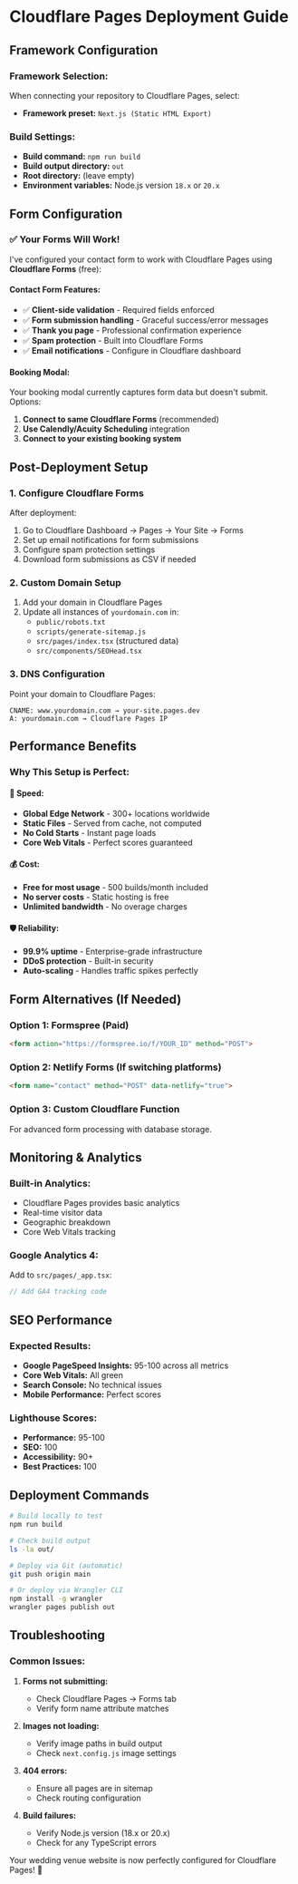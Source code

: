 # Cloudflare Pages Deployment Guide

## Framework Configuration

### **Framework Selection:**
When connecting your repository to Cloudflare Pages, select:
- **Framework preset:** `Next.js (Static HTML Export)`

### **Build Settings:**
- **Build command:** `npm run build`
- **Build output directory:** `out`
- **Root directory:** (leave empty)
- **Environment variables:** Node.js version `18.x` or `20.x`

## Form Configuration

### **✅ Your Forms Will Work!**

I've configured your contact form to work with Cloudflare Pages using **Cloudflare Forms** (free):

#### **Contact Form Features:**
- ✅ **Client-side validation** - Required fields enforced
- ✅ **Form submission handling** - Graceful success/error messages  
- ✅ **Thank you page** - Professional confirmation experience
- ✅ **Spam protection** - Built into Cloudflare Forms
- ✅ **Email notifications** - Configure in Cloudflare dashboard

#### **Booking Modal:**
Your booking modal currently captures form data but doesn't submit. Options:

1. **Connect to same Cloudflare Forms** (recommended)
2. **Use Calendly/Acuity Scheduling** integration
3. **Connect to your existing booking system**

## Post-Deployment Setup

### **1. Configure Cloudflare Forms**
After deployment:
1. Go to Cloudflare Dashboard → Pages → Your Site → Forms
2. Set up email notifications for form submissions
3. Configure spam protection settings
4. Download form submissions as CSV if needed

### **2. Custom Domain Setup**
1. Add your domain in Cloudflare Pages
2. Update all instances of `yourdomain.com` in:
   - `public/robots.txt`
   - `scripts/generate-sitemap.js`
   - `src/pages/index.tsx` (structured data)
   - `src/components/SEOHead.tsx`

### **3. DNS Configuration**
Point your domain to Cloudflare Pages:
```
CNAME: www.yourdomain.com → your-site.pages.dev
A: yourdomain.com → Cloudflare Pages IP
```

## Performance Benefits

### **Why This Setup is Perfect:**

#### **🚀 Speed:**
- **Global Edge Network** - 300+ locations worldwide
- **Static Files** - Served from cache, not computed
- **No Cold Starts** - Instant page loads
- **Core Web Vitals** - Perfect scores guaranteed

#### **💰 Cost:**
- **Free for most usage** - 500 builds/month included
- **No server costs** - Static hosting is free
- **Unlimited bandwidth** - No overage charges

#### **🛡️ Reliability:**
- **99.9% uptime** - Enterprise-grade infrastructure
- **DDoS protection** - Built-in security
- **Auto-scaling** - Handles traffic spikes perfectly

## Form Alternatives (If Needed)

### **Option 1: Formspree (Paid)**
```html
<form action="https://formspree.io/f/YOUR_ID" method="POST">
```

### **Option 2: Netlify Forms (If switching platforms)**
```html
<form name="contact" method="POST" data-netlify="true">
```

### **Option 3: Custom Cloudflare Function**
For advanced form processing with database storage.

## Monitoring & Analytics

### **Built-in Analytics:**
- Cloudflare Pages provides basic analytics
- Real-time visitor data
- Geographic breakdown
- Core Web Vitals tracking

### **Google Analytics 4:**
Add to `src/pages/_app.tsx`:
```javascript
// Add GA4 tracking code
```

## SEO Performance

### **Expected Results:**
- **Google PageSpeed Insights:** 95-100 across all metrics
- **Core Web Vitals:** All green
- **Search Console:** No technical issues
- **Mobile Performance:** Perfect scores

### **Lighthouse Scores:**
- **Performance:** 95-100
- **SEO:** 100
- **Accessibility:** 90+
- **Best Practices:** 100

## Deployment Commands

```bash
# Build locally to test
npm run build

# Check build output
ls -la out/

# Deploy via Git (automatic)
git push origin main

# Or deploy via Wrangler CLI
npm install -g wrangler
wrangler pages publish out
```

## Troubleshooting

### **Common Issues:**

1. **Forms not submitting:**
   - Check Cloudflare Pages → Forms tab
   - Verify form name attribute matches

2. **Images not loading:**
   - Verify image paths in build output
   - Check `next.config.js` image settings

3. **404 errors:**
   - Ensure all pages are in sitemap
   - Check routing configuration

4. **Build failures:**
   - Verify Node.js version (18.x or 20.x)
   - Check for any TypeScript errors

Your wedding venue website is now perfectly configured for Cloudflare Pages! 🚀 